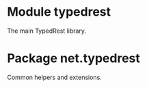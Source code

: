 # Module typedrest

The main TypedRest library.

# Package net.typedrest

Common helpers and extensions.
